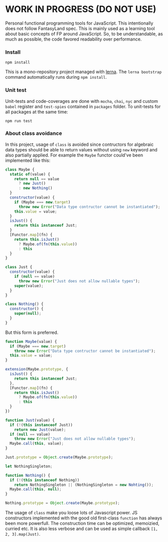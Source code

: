 # WORK IN PROGRESS (DO NOT USE)

Personal functional programming tools for JavaScript. This intentionally does 
not follow FantasyLand spec. This is mainly used as a learning tool about basic 
concepts of FP around JavaScript. So, to be understandable, as much as possible,
the code favored readability over performance. 

### Install

```
npm install
```

This is a mono-repository project managed with [lerna](https://lerna.js.org/).
The `lerna bootstrap` command automatically runs during `npm install`.

### Unit test

Unit-tests and code-coverages are done with `mocha`, `chai`, `nyc` and custom
`babel` register and `test-spies` contained in `packages` folder. To unit-tests
for all packages at the same time:
 
```
npm run test
```

### About class avoidance

In this project, usage of `class` is avoided since contructors for algebraic data 
types should be able to return values without using `new` keyword and also partially 
applied. For example the `Maybe` functor could've been implemented like this:

```js
class Maybe {
  static of(value) {
    return null == value
      ? new Just()
      : new Nothing()
  }
  constructor(value) {
    if (Maybe === new.target) 
      throw new Error("Data type contructor cannot be instantiated");
    this.value = value;
  }
  isJust() {
    return this instanceof Just;
  }
  [Functor.map](fn) {
    return this.isJust()
      ? Maybe.of(fn(this.value))
      : this
  }
}

class Just {
  constructor(value) {
    if (null == value) 
      throw new Error("Just does not allow nullable types");
    super(value);
  }
}

class Nothing() {
  constructor() {
    super(null);
  }
}
```

But this form is preferred.

```js
function Maybe(value) {
  if (Maybe === new.target) 
    throw new Error("Data type contructor cannot be instantiated");
  this.value = value;
}

extension(Maybe.prototype, {
  isJust() {
    return this instanceof Just;
  },
  [Functor.map](fn) {
    return this.isJust()
      ? Maybe.of(fn(this.value))
      : this
  }
})

function Just(value) {
  if (!(this instanceof Just))
    return new Just(value);
  if (null == value) 
    throw new Error("Just does not allow nullable types");
  Maybe.call(this, value); 
}

Just.prototype = Object.create(Maybe.prototype);

let NothingSingleton;

function Nothing() {
  if (!(this instanceof Nothing))
    return NothingSingleton || (NothingSingleton = new Nohting());
  Maybe.call(this, null);
}

Nothing.prototype = Object.create(Maybe.prototype);
```

The usage of `class` make you loose lots of Javascript power. JS constructors 
implemented with the good old first-class `function` has always been more powerfull. 
The construction time can be optimized, memoizied, curried etc. It is also less 
verbose and can be used as simple callback `[1, 2, 3].map(Just)`.
